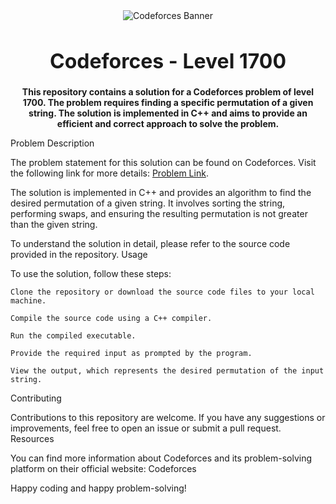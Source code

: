 <div align="center">
  <img src="https://example.com/codeforces-banner.png" alt="Codeforces Banner">
</div>
<center><h1 style="font-size: 32px;">Codeforces - Level 1700</h1></center>
<p align="center">
  <strong>This repository contains a solution for a Codeforces problem of level 1700. The problem requires finding a specific permutation of a given string. The solution is implemented in C++ and aims to provide an efficient and correct approach to solve the problem.</strong>
</p>
Problem Description

The problem statement for this solution can be found on Codeforces. Visit the following link for more details: <a href="https://codeforces.com/contest/915/problem/C">Problem Link</a>.

The solution is implemented in C++ and provides an algorithm to find the desired permutation of a given string. It involves sorting the string, performing swaps, and ensuring the resulting permutation is not greater than the given string.

To understand the solution in detail, please refer to the source code provided in the repository.
Usage

To use the solution, follow these steps:

    Clone the repository or download the source code files to your local machine.

    Compile the source code using a C++ compiler.

    Run the compiled executable.

    Provide the required input as prompted by the program.

    View the output, which represents the desired permutation of the input string.

Contributing

Contributions to this repository are welcome. If you have any suggestions or improvements, feel free to open an issue or submit a pull request.
Resources

You can find more information about Codeforces and its problem-solving platform on their official website: Codeforces

Happy coding and happy problem-solving!

